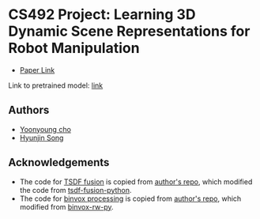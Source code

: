 # CS492 Project: Learning 3D Dynamic Scene Representations for Robot Manipulation

* [Paper Link](https://arxiv.org/abs/2011.01968)

Link to pretrained model: [link](https://drive.google.com/file/d/1XzphagKtcWKc3fsevomaUqljIPkPN7Qc/view?usp=sharing)

## Authors

* [Yoonyoung cho](https://github.com/yycho0108)
* [Hyunjin Song](https://github.com/PhysSong)

## Acknowledgements

* The code for [TSDF fusion](fusion.py) is copied from [author's repo](https://github.com/columbia-ai-robotics/dsr),
which modified the code from [tsdf-fusion-python](https://github.com/andyzeng/tsdf-fusion-python).
* The code for [binvox processing](binvox_utils.py) is copied from [author's repo](https://github.com/columbia-ai-robotics/dsr),
which modified from [binvox-rw-py](https://github.com/dimatura/binvox-rw-py).
